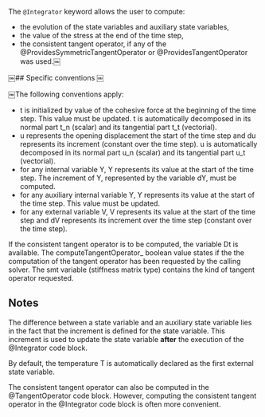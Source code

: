 The `@Integrator` keyword allows the user to compute:

- the evolution of the state variables and auxiliary state variables,
- the value of the stress at the end of the time step,
- the consistent tangent operator, if any of the
  @ProvidesSymmetricTangentOperator or @ProvidesTangentOperator was
  used.￼

￼## Specific conventions 
￼

￼The following conventions apply: 

- t is initialized by value of the cohesive force at the beginning of
  the time step. This value must be updated. t is automatically
  decomposed in its normal part t_n (scalar) and its tangential part t_t
  (vectorial).
- u represents the opening displacement the start of the time step and
  du represents its increment (constant over the time step). u is
  automatically decomposed in its normal part u_n (scalar) and its
  tangential part u_t (vectorial).
- for any internal variable Y, Y represents its value at the start of
  the time step. The increment of Y, represented by the variable dY,
  must be computed.
- for any auxiliary internal variable Y, Y represents its value at the
  start of the time step. This value must be updated.
- for any external variable V, V represents its value at the start of
  the time step and dV represents its increment over the time step
  (constant over the time step).

If the consistent tangent operator is to be computed, the variable Dt is
available. The computeTangentOperator_ boolean value states if the the
computation of the tangent operator has been requested by the calling
solver. The smt variable (stiffness matrix type) contains the kind of
tangent operator requested.

## Notes

The difference between a state variable and an auxiliary state variable
lies in the fact that the increment is defined for the state variable.
This increment is used to update the state variable **after** the
execution of the @Integrator code block.

By default, the temperature T is automatically declared as the first
external state variable.

The consistent tangent operator can also be computed in the
@TangentOperator code block. However, computing the consistent tangent
operator in the @Integrator code block is often more convenient.
